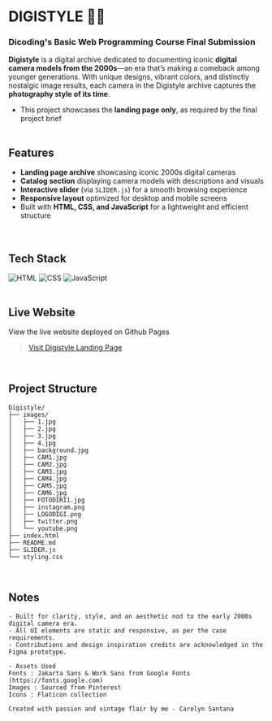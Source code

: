 # DIGISTYLE 📸💗
### Dicoding's Basic Web Programming Course Final Submission

**Digistyle** is a digital archive dedicated to documenting iconic **digital camera models from the 2000s**—an era that’s making a comeback among younger generations. With unique designs, vibrant colors, and distinctly nostalgic image results, each camera in the Digistyle archive captures the **photography style of its time**.
- This project showcases the **landing page only**, as required by the final project brief
<br><br>

## Features
- **Landing page archive** showcasing iconic 2000s digital cameras  
- **Catalog section** displaying camera models with descriptions and visuals  
- **Interactive slider** (via `SLIDER.js`) for a smooth browsing experience  
- **Responsive layout** optimized for desktop and mobile screens  
- Built with **HTML, CSS, and JavaScript** for a lightweight and efficient structure  
<br><br>

## Tech Stack
![HTML](https://img.shields.io/badge/HTML-%23E34F26.svg?logo=html5&logoColor=white)
![CSS](https://img.shields.io/badge/CSS-1572B6?logo=css3&logoColor=fff)
![JavaScript](https://img.shields.io/badge/JavaScript-F7DF1E?logo=javascript&logoColor=000)
<br><br>

## Live Website
View the live website deployed on Github Pages
> [Visit Digistyle Landing Page](https://olynsn15.github.io/Digistyle/)
<br>

## Project Structure
```
Digistyle/
├── images/
│   ├── 1.jpg
│   ├── 2.jpg
│   ├── 3.jpg
│   ├── 4.jpg
│   ├── background.jpg
│   ├── CAM1.jpg
│   ├── CAM2.jpg
│   ├── CAM3.jpg
│   ├── CAM4.jpg
│   ├── CAM5.jpg
│   ├── CAM6.jpg
│   ├── FOTODIRI1.jpg
│   ├── instagram.png
│   ├── LOGODIGI.png
│   ├── twitter.png
│   └── youtube.png
├── index.html
├── README.md
├── SLIDER.js
└── styling.css
```
<br>

## Notes
```
- Built for clarity, style, and an aesthetic nod to the early 2000s digital camera era.  
- All UI elements are static and responsive, as per the case requirements.  
- Contributions and design inspiration credits are acknowledged in the Figma prototype.

- Assets Used
Fonts : Jakarta Sans & Work Sans from Google Fonts (https://fonts.google.com)  
Images : Sourced from Pinterest  
Icons : Flaticon collection

Created with passion and vintage flair by me - Carolyn Santana
```
<br><br>
